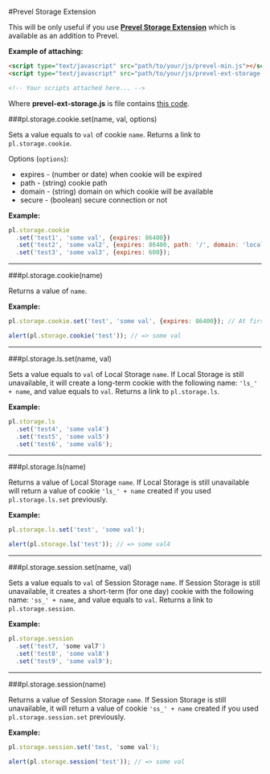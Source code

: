#Prevel Storage Extension

This will be only useful if you use __[Prevel Storage Extension](https://github.com/chernikovalexey/Prevel/blob/master/Extensions/Storage.js)__
which is available as an addition to Prevel.

__Example of attaching:__

```html
<script type="text/javascript" src="path/to/your/js/prevel-min.js"></script>
<script type="text/javascript" src="path/to/your/js/prevel-ext-storage.js"></script>

<!-- Your scripts attached here... -->
```

Where __prevel-ext-storage.js__ is file contains [this code](https://github.com/chernikovalexey/Prevel/blob/master/Extensions/Storage.js).

###pl.storage.cookie.set(name, val, options)

Sets a value equals to `val` of cookie `name`. Returns a link to `pl.storage.cookie`.

Options (`options`):
* expires - (number or date) when cookie will be expired
* path - (string) cookie path
* domain - (string) domain on which cookie will be available
* secure - (boolean) secure connection or not

__Example:__

```javascript
pl.storage.cookie
  .set('test1', 'some val', {expires: 86400})
  .set('test2', 'some val2', {expires: 86400, path: '/', domain: 'localhost', secure: false})
  .set('test3', 'some val3', {expires: 600});
```

---

###pl.storage.cookie(name)

Returns a value of `name`.

__Example:__

```javascript
pl.storage.cookie.set('test', 'some val', {expires: 86400}); // At first, set

alert(pl.storage.cookie('test')); // => some val
```

---

###pl.storage.ls.set(name, val)

Sets a value equals to `val` of Local Storage `name`. If Local Storage is still unavailable, it will
create a long-term cookie with the following name: `'ls_' + name`, and value equals to `val`. Returns a link
to `pl.storage.ls`.

__Example:__

```javascript
pl.storage.ls
  .set('test4', 'some val4')
  .set('test5', 'some val5')
  .set('test6', 'some val6');
```

---

###pl.storage.ls(name)

Returns a value of Local Storage `name`. If Local Storage is still unavailable will return
a value of cookie `'ls_' + name` created if you used `pl.storage.ls.set` previously.

__Example:__

```javascript
pl.storage.ls.set('test', 'some val');

alert(pl.storage.ls('test')); // => some val4
```

---

###pl.storage.session.set(name, val)

Sets a value equals to `val` of Session Storage `name`. If Session Storage is still 
unavailable, it creates a short-term (for one day) cookie with the following name:
`'ss_' + name`, and value equals to `val`. Returns a link to `pl.storage.session`.

__Example:__

```javascript
pl.storage.session
  .set('test7, 'some val7')
  .set('test8', 'some val8')
  .set('test9', 'some val9');
```

---

###pl.storage.session(name)

Returns a value of Session Storage `name`. If Session Storage is still unavailable, it will return
a value of cookie `'ss_' + name` created if you used `pl.storage.session.set` previously.

__Example:__

```javascript
pl.storage.session.set('test, 'some val');

alert(pl.storage.session('test')); // => some val
```